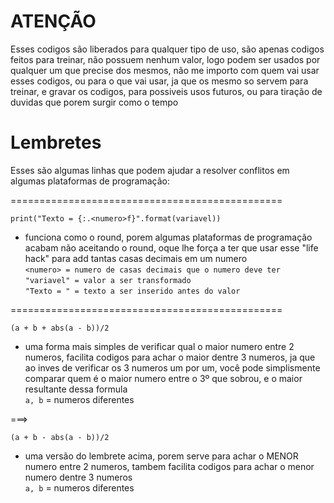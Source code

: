 # ATENÇÃO
Esses codigos são liberados para qualquer tipo de uso, são apenas codigos feitos para treinar, não possuem nenhum valor, logo podem ser usados por qualquer um que precise dos mesmos, não me importo com quem vai usar esses codigos, ou para o que vai usar, ja que os mesmo so servem para treinar, e gravar os codigos, para possiveis usos futuros, ou para tiração de duvidas que porem surgir como o tempo

# Lembretes
Esses são algumas linhas que podem ajudar a resolver conflitos em algumas plataformas de programação:

===============================================<br />

`print("Texto = {:.<numero>f}".format(variavel))`<br />
- funciona como o round, porem algumas plataformas de programação acabam não aceitando o round, oque lhe força a ter que usar esse "life hack" para add tantas casas decimais em um numero<br />
`<numero> = numero de casas decimais que o numero deve ter`<br />
`"variavel" = valor a ser transformado`<br />
`"Texto = " = texto a ser inserido antes do valor`<br />

===============================================<br />

`(a + b + abs(a - b))/2`<br />
- uma forma mais simples de verificar qual o maior numero entre 2 numeros, facilita codigos para achar o maior dentre 3 numeros, ja que ao inves de verificar os 3 numeros um por um, você pode simplismente comparar quem é o maior numero entre o 3º que sobrou, e o maior resultante dessa formula<br />
`a, b` = numeros diferentes<br />

===><br />

`(a + b - abs(a - b))/2`<br />
- uma versão do lembrete acima, porem serve para achar o MENOR numero entre 2 numeros, tambem facilita codigos para achar o menor numero dentre 3 numeros<br />
`a, b` = numeros diferentes<br />
